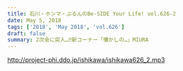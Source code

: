 ```yaml
---
title: 石川・ホンマ・ぶるんのBe-SIDE Your Life! vol.626-2
date: May 5, 2018
tags: ['2018', 'May 2018', 'vol.626']
draft: false
summary: 2次会に突入…‼新コーナー「懐かしの…」MIURA
---
```


http://project-phi.ddo.jp/ishikawa/ishikawa626_2.mp3